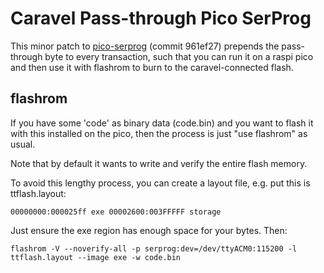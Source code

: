 # Caravel Pass-through Pico SerProg

This minor patch to [pico-serprog](https://github.com/stacksmashing/pico-serprog/tree/main) (commit 961ef27) prepends the pass-through byte to every transaction, such that you can run it on a raspi pico and then use it with flashrom to burn to the caravel-connected flash.

## flashrom

If you have some 'code' as binary data (code.bin) and you want to flash it with this installed on the pico, then the process is just "use flashrom" as usual.

Note that by default it wants to write and verify the entire flash memory.

To avoid this lengthy process, you can create a layout file, e.g. put this is ttflash.layout:

`
00000000:000025ff exe
00002600:003FFFFF storage
`

Just ensure the exe region has enough space for your bytes. Then:

`
flashrom -V --noverify-all -p serprog:dev=/dev/ttyACM0:115200 -l ttflash.layout --image exe -w code.bin
`

